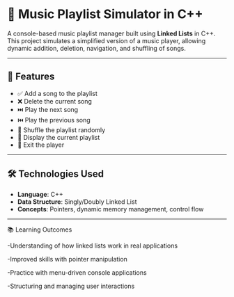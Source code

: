 # 🎵 Music Playlist Simulator in C++

A console-based music playlist manager built using **Linked Lists** in C++. This project simulates a simplified version of a music player, allowing dynamic addition, deletion, navigation, and shuffling of songs.

---

## 🚀 Features

- ✅ Add a song to the playlist  
- ❌ Delete the current song  
- ⏭️ Play the next song  
- ⏮️ Play the previous song  
- 🔀 Shuffle the playlist randomly  
- 📄 Display the current playlist  
- 🚪 Exit the player

---

## 🛠️ Technologies Used

- **Language**: C++
- **Data Structure**: Singly/Doubly Linked List
- **Concepts**: Pointers, dynamic memory management, control flow

---
📚 Learning Outcomes


-Understanding of how linked lists work in real applications

-Improved skills with pointer manipulation

-Practice with menu-driven console applications

-Structuring and managing user interactions
